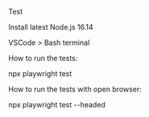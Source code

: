 Test

Install latest Node.js 16.14

VSCode > Bash terminal

How to run the tests:

npx playwright test

How to run the tests with open browser:

npx playwright test --headed
